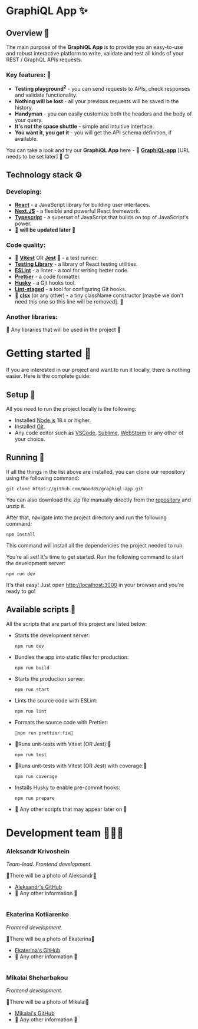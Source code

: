 # GraphiQL App ✨

## Overview 🔭

 The main purpose of the **GraphiQL App** is to provide you an easy-to-use and robust interactive platform to write, validate and test all kinds of your REST / GraphQL APIs requests.

 ### Key features: 🔑 ###
 - **Testing playground<sup>2<sup>** - you can send requests to APIs, check responses and validate functionality.
 - **Nothing will be lost** - all your previous requests will be saved in the history.
 - **Handyman** - you can easily customize both the headers and the body of your query.
 - **It's not the space shuttle** - simple and intuitive interface.
 - **You want it, you got it** - you will get the API schema definition, if available.

You can take a look and try our **GraphiQL App** here - 🚧 **[GraphiQL-app](http://URL-WILL-BE-SET-LATER)** [URL needs to be set later] 🚧 😊

## Technology stack ⚙️ ##
### Developing: ###
- **[React](https://react.dev/)** - a JavaScript library for building user interfaces.
- **[Next.JS](https://nextjs.org/)** - a flexible and powerful React fremework.
- **[Typescript](https://www.typescriptlang.org/)** - a superset of JavaScript that builds on top of JavaScript's power.
- 🚧 **will be updated later** 🚧
  
### Code quality: ###
- 🚧 **[Vitest](https://vitest.dev/)** OR **[Jest](https://jestjs.io/)** 🚧 - a test runner.
- **[Testing Library](https://testing-library.com/)** - a library of React testing utilities.
- **[ESLint](https://eslint.org/)** - a linter - a tool for writing better code.
- **[Prettier](https://prettier.io/)** - a code formatter.
- **[Husky](https://github.com/typicode/husky#readme)** - a Git hooks tool.
- **[Lint-staged](https://github.com/okonet/lint-staged#readme)** - a tool for configuring Git hooks.
- 🚧 **[clsx](https://github.com/lukeed/clsx#readme)** (or any other) - a tiny className constructor [maybe we don't need this one so this line will be removed]. 🚧

### Another libraries: ###
🚧 Any libraries that will be used in the project 🚧

# Getting started 🚀 #
If you are interested in our project and want to run it locally, there is nothing easier. Here is the complete guide:

## Setup 🔧 ##
All you need to run the project locally is the following:
- Installed [Node.js](https://nodejs.org/en/) 18.x or higher.
- Installed [Git](https://git-scm.com/).
- Any code editor such as [VSCode](https://code.visualstudio.com/), [Sublime](https://www.sublimetext.com/), [WebStorm](https://www.jetbrains.com/webstorm/) or any other of your choice.

## Running 🏃 ##
If all the things in the list above are installed, you can clone our repository using the following command:

```
git clone https://github.com/Wood85/graphiql-app.git
```
You can also download the zip file manually directly from the [repository](https://github.com/Wood85/graphiql-app.git) and unzip it.

After that, navigate into the project directory and run the following command:

```
npm install
```
This command will install all the dependencies the project needed to run.

You're all set! It's time to get started. Run the following command to start the development server:

```
npm run dev
```

It's that easy! Just open [http://localhost:3000](http://localhost:3000) in your browser and you're ready to go!

## Available scripts 📝
All the scripts that are part of this project are listed below:

- Starts the development server:

    ```
    npm run dev
    ```
- Bundles the app into static files for production:

    ```
    npm run build
    ```
- Starts the production server:

    ```
    npm run start
    ```
- Lints the source code with ESLint:

    ```
    npm run lint
    ```
- Formats the source code with Prettier:

    ```
    🚧npm run prettier:fix🚧
    ```
- 🚧Runs unit-tests with Vitest (OR Jest):🚧

    ```
    npm run test
    ```
- 🚧Runs unit-tests with Vitest (OR Jest) with coverage:🚧

    ```
    npm run coverage
    ```
- Installs Husky to enable pre-commit hooks:

    ```
    npm run prepare
    ```
- 🚧 Any other scripts that may appear later on 🚧

# Development team 👦👧👦

### **Aleksandr Krivoshein**

*Team-lead. Frontend development.*

🚧There will be a photo of Aleksandr🚧

- [Aleksandr's GitHub](https://github.com/wood85)
- 🚧 Any other information 🚧

#

### Ekaterina Kotliarenko ###
*Frontend development.*

🚧There will be a photo of Ekaterina🚧

- [Ekaterina's GitHub](https://github.com/kagerka)
- 🚧 Any other information 🚧

#

### **Mikalai Shcharbakou**
*Frontend development.*

🚧There will be a photo of Mikalai🚧

- [Mikalai's GitHub](https://github.com/doosterhere)
- 🚧 Any other information 🚧